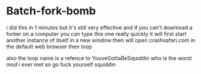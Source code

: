 # Batch-fork-bomb
i did this in 1 minutes but it's still very effective and if you can't download a forker on a computer you can type this one really quickly
it will first start another instance of itself in a new window then will open crashsafari.com in the default web browser then loop

also the loop name is a refence to YouveGottaBeSquiddin who is the worst mod i ever met so go fuck yourself squiddin
